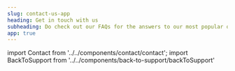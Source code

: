 ```yaml
---
slug: contact-us-app
heading: Get in touch with us
subheading: Do check out our FAQs for the answers to our most popular queries
app: true
---
```

import Contact from '../../components/contact/contact';
import BackToSupport from '../../components/back-to-support/backToSupport'

<BackToSupport/>
<Contact/>
